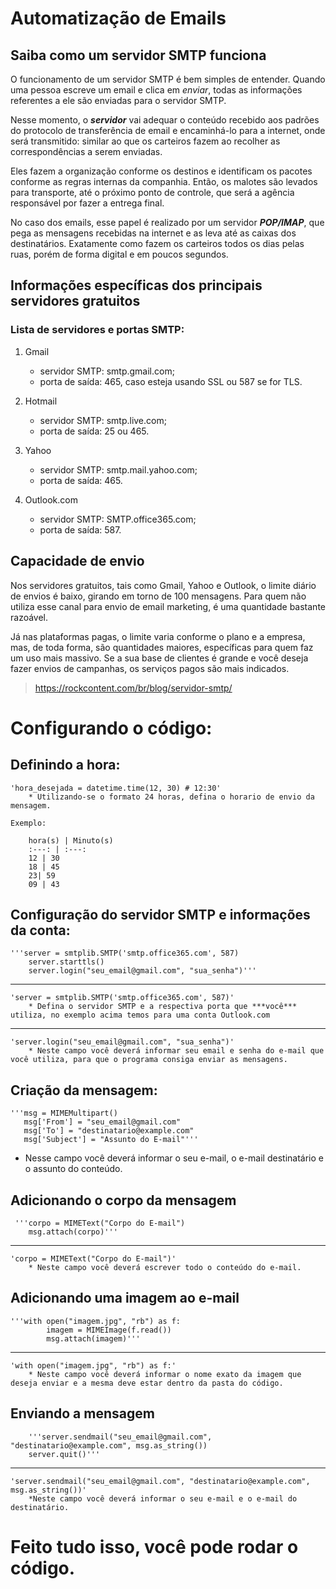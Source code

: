 # Automatização de Emails

## Saiba como um servidor SMTP funciona
O funcionamento de um servidor SMTP é bem simples de entender. Quando uma pessoa escreve um email e clica em *enviar*, todas as informações referentes a ele são enviadas para o servidor SMTP.

Nesse momento, o ***servidor*** vai adequar o conteúdo recebido aos padrões do protocolo de transferência de email e encaminhá-lo para a internet, onde será transmitido: similar ao que os carteiros fazem ao recolher as correspondências a serem enviadas.

Eles fazem a organização conforme os destinos e identificam os pacotes conforme as regras internas da companhia. Então, os malotes são levados para transporte, até o próximo ponto de controle, que será a agência responsável por fazer a entrega final.

No caso dos emails, esse papel é realizado por um servidor ***POP/IMAP***, que pega as mensagens recebidas na internet e as leva até as caixas dos destinatários. Exatamente como fazem os carteiros todos os dias pelas ruas, porém de forma digital e em poucos segundos.

## Informações específicas dos principais servidores gratuitos
### Lista de servidores e portas SMTP:
1. Gmail
    * servidor SMTP: smtp.gmail.com;
    * porta de saída: 465, caso esteja usando SSL ou 587 se for TLS.

1. Hotmail
    * servidor SMTP: smtp.live.com;
    * porta de saída: 25 ou 465.

1. Yahoo
    * servidor SMTP: smtp.mail.yahoo.com;
    * porta de saída: 465.

1. Outlook.com
    * servidor SMTP: SMTP.office365.com;
    * porta de saída: 587.


## Capacidade de envio
Nos servidores gratuitos, tais como Gmail, Yahoo e Outlook, o limite diário de envios é baixo, girando em torno de 100 mensagens. Para quem não utiliza esse canal para envio de email marketing, é uma quantidade bastante razoável.

Já nas plataformas pagas, o limite varia conforme o plano e a empresa, mas, de toda forma, são quantidades maiores, específicas para quem faz um uso mais massivo. Se a sua base de clientes é grande e você deseja fazer envios de campanhas, os serviços pagos são mais indicados.

> https://rockcontent.com/br/blog/servidor-smtp/


# Configurando o código:

## Definindo a hora: 

    'hora_desejada = datetime.time(12, 30) # 12:30'
        * Utilizando-se o formato 24 horas, defina o horario de envio da mensagem.
    
    Exemplo:

        hora(s) | Minuto(s)
        :---: | :---:
        12 | 30
        18 | 45
        23| 59
        09 | 43

## Configuração do servidor SMTP e informações da conta:

    '''server = smtplib.SMTP('smtp.office365.com', 587)
        server.starttls()
        server.login("seu_email@gmail.com", "sua_senha")'''
---
    'server = smtplib.SMTP('smtp.office365.com', 587)'
        * Defina o servidor SMTP e a respectiva porta que ***você*** utiliza, no exemplo acima temos para uma conta Outlook.com
---
    'server.login("seu_email@gmail.com", "sua_senha")'
        * Neste campo você deverá informar seu email e senha do e-mail que você utiliza, para que o programa consiga enviar as mensagens.

## Criação da mensagem:
    '''msg = MIMEMultipart()
       msg['From'] = "seu_email@gmail.com"
       msg['To'] = "destinatario@example.com"
       msg['Subject'] = "Assunto do E-mail"'''

* Nesse campo você deverá informar o seu e-mail, o e-mail destinatário e o assunto do conteúdo.

## Adicionando o corpo da mensagem
     '''corpo = MIMEText("Corpo do E-mail")
        msg.attach(corpo)'''
---
    'corpo = MIMEText("Corpo do E-mail")'
        * Neste campo você deverá escrever todo o conteúdo do e-mail.

## Adicionando uma imagem ao e-mail
    '''with open("imagem.jpg", "rb") as f:
            imagem = MIMEImage(f.read())
            msg.attach(imagem)'''
---
    'with open("imagem.jpg", "rb") as f:'
        * Neste campo você deverá informar o nome exato da imagem que deseja enviar e a mesma deve estar dentro da pasta do código.

## Enviando a mensagem
        '''server.sendmail("seu_email@gmail.com", "destinatario@example.com", msg.as_string())
        server.quit()'''
---
    'server.sendmail("seu_email@gmail.com", "destinatario@example.com", msg.as_string())'
        *Neste campo você deverá informar o seu e-mail e o e-mail do destinatário.

# Feito tudo isso, você pode rodar o código.

